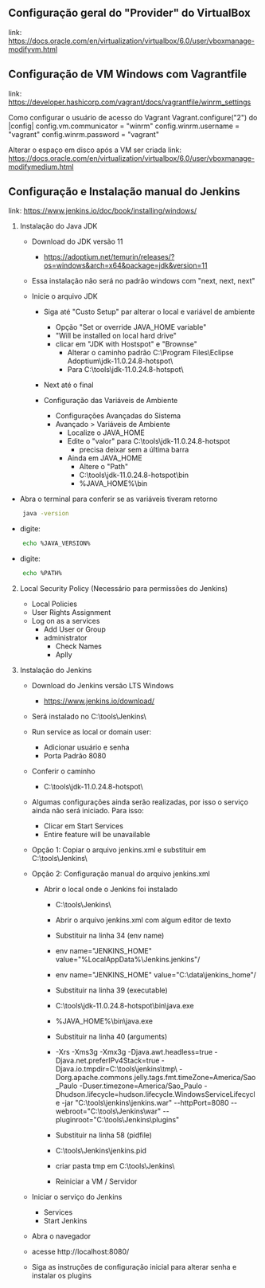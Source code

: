## Configuração geral do "Provider" do VirtualBox

link: https://docs.oracle.com/en/virtualization/virtualbox/6.0/user/vboxmanage-modifyvm.html

## Configuração de VM Windows com Vagrantfile

link: https://developer.hashicorp.com/vagrant/docs/vagrantfile/winrm_settings

Como configurar o usuário de acesso do Vagrant
Vagrant.configure("2") do |config|
config.vm.communicator = "winrm"
config.winrm.username = "vagrant"
config.winrm.password = "vagrant"

Alterar o espaço em disco após a VM ser criada
link: https://docs.oracle.com/en/virtualization/virtualbox/6.0/user/vboxmanage-modifymedium.html

## Configuração e Instalação manual do Jenkins

link: https://www.jenkins.io/doc/book/installing/windows/

1. Instalação do Java JDK
    - Download do JDK versão 11
        - https://adoptium.net/temurin/releases/?os=windows&arch=x64&package=jdk&version=11
    - Essa instalação não será no padrão windows com "next, next, next"
    
    - Inicie o arquivo JDK 
        - Siga até "Custo Setup" par alterar o local e variável de ambiente
            - Opção "Set or override JAVA_HOME variable" 
            - "Will be installed on local hard drive"
            - clicar em "JDK with Hostspot" e "Brownse"
                - Alterar o caminho padrão C:\Program Files\Eclipse Adoptium\jdk-11.0.24.8-hotspot\
                - Para C:\tools\jdk-11.0.24.8-hotspot\
         - Next até o final

         - Configuração das Variáveis de Ambiente
            - Configurações Avançadas do Sistema
            - Avançado > Variáveis de Ambiente 
                - Localize o JAVA_HOME
                - Edite o "valor" para C:\tools\jdk-11.0.24.8-hotspot 
                    - precisa deixar sem a última barra
                - Ainda em JAVA_HOME
                    - Altere o "Path"    
                    - C:\tools\jdk-11.0.24.8-hotspot\bin
                    - %JAVA_HOME%\bin

- Abra o terminal para conferir se as variáveis tiveram retorno
```bash
    java -version
```

- digite: 
```bash
    echo %JAVA_VERSION%
```

- digite: 
```bash
    echo %PATH%
```

2. Local Security Policy (Necessário para permissões do Jenkins)
    - Local Policies
    - User Rights Assignment
    - Log on as a services
        - Add User or Group
        - administrator
            - Check Names
            - Aplly                              

3. Instalação do Jenkins
    - Download do Jenkins versão LTS Windows
        - https://www.jenkins.io/download/
    
    - Será instalado no C:\tools\Jenkins\
    - Run service as local or domain user:
        - Adicionar usuário e senha
        - Porta Padrão 8080
    - Conferir o caminho
        - C:\tools\jdk-11.0.24.8-hotspot\
    - Algumas configurações ainda serão realizadas, por isso o serviço ainda não será iniciado. Para isso:
        - Clicar em Start Services 
        - Entire feature will be unavailable
    
    - Opção 1: Copiar o arquivo jenkins.xml e substituir em C:\tools\Jenkins\

    - Opção 2: Configuração manual do arquivo jenkins.xml 
        - Abrir o local onde o Jenkins foi instalado
            - C:\tools\Jenkins\
            - Abrir o arquivo jenkins.xml com algum editor de texto
            - Substituir na linha 34 (env name)
            - env name="JENKINS_HOME" value="%LocalAppData%\Jenkins\.jenkins"/
            - env name="JENKINS_HOME" value="C:\data\jenkins_home"/

            - Substituir na linha 39 (executable)
            - C:\tools\jdk-11.0.24.8-hotspot\\bin\java.exe
            - %JAVA_HOME%\bin\java.exe

            - Substituir na linha 40 (arguments)
            - -Xrs -Xms3g -Xmx3g -Djava.awt.headless=true -Djava.net.preferIPv4Stack=true -Djava.io.tmpdir=C:\tools\jenkins\tmp\ -Dorg.apache.commons.jelly.tags.fmt.timeZone=America/Sao_Paulo -Duser.timezone=America/Sao_Paulo -Dhudson.lifecycle=hudson.lifecycle.WindowsServiceLifecycle -jar "C:\tools\jenkins\jenkins.war" --httpPort=8080 --webroot="C:\tools\Jenkins\war" --pluginroot="C:\tools\Jenkins\plugins"

            - Substituir na linha 58 (pidfile)
            - C:\tools\Jenkins\jenkins.pid

            - criar pasta tmp em C:\tools\Jenkins\
            - Reiniciar a VM / Servidor

    - Iniciar o serviço do Jenkins
        - Services
        - Start Jenkins

    - Abra o navegador
    - acesse http://localhost:8080/
    - Siga as instruções de configuração inicial para alterar senha e instalar os plugins


